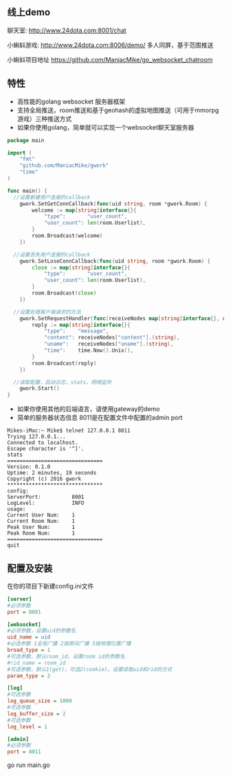 ## 线上demo
聊天室: http://www.24dota.com:8001/chat


小蝌蚪游戏: http://www.24dota.com:8006/demo/ 多人同屏，基于范围推送

小蝌蚪项目地址 https://github.com/ManiacMike/go_websocket_chatroom

## 特性
* 高性能的golang websocket 服务器框架
* 支持全局推送，room推送和基于geohash的虚拟地图推送（可用于mmorpg游戏）三种推送方式
* 如果你使用golang，简单就可以实现一个websocket聊天室服务器

~~~ go
package main

import (
	"fmt"
	"github.com/ManiacMike/gwork"
	"time"
)

func main() {
  //设置新建用户连接的callback
	gwork.SetGetConnCallback(func(uid string, room *gwork.Room) {
		welcome := map[string]interface{}{
			"type":       "user_count",
			"user_count": len(room.Userlist),
		}
		room.Broadcast(welcome)
	})

  //设置丢失用户连接的callback
	gwork.SetLoseConnCallback(func(uid string, room *gwork.Room) {
		close := map[string]interface{}{
			"type":       "user_count",
			"user_count": len(room.Userlist),
		}
		room.Broadcast(close)
	})

  //设置处理客户端请求的方法
	gwork.SetRequestHandler(func(receiveNodes map[string]interface{}, uid string, room *gwork.Room) {
		reply := map[string]interface{}{
			"type":    "message",
			"content": receiveNodes["content"].(string),
			"uname":   receiveNodes["uname"].(string),
			"time":    time.Now().Unix(),
		}
		room.Broadcast(reply)
	})

  //读取配置，启动日志，stats，网络监听
	gwork.Start()
}

~~~

* 如果你使用其他的后端语言，请使用gateway的demo
* 简单的服务器状态信息 8011是在配置文件中配置的admin port

~~~
Mikes-iMac:~ Mike$ telnet 127.0.0.1 8011
Trying 127.0.0.1...
Connected to localhost.
Escape character is '^]'.
stats
===============================
Version: 0.1.0
Uptime: 2 minutes, 19 seconds
Copyright (c) 2016 gwork
*******************************
config:
ServerPort:          8001
LogLevel:            INFO
usage:
Current User Num:    1
Current Room Num:    1
Peak User Num:       1
Peak Room Num:       1
===============================
quit
~~~

## 配置及安装
在你的项目下新建config.ini文件

~~~ ini
[server]
#必须参数
port = 8001

[websocket]
#必须参数，设置uid的参数名
uid_name = uid
#必选参数 1全局广播 2按房间广播 3按地理位置广播
broad_type = 1
#可选参数，默认room_id。设置room id的参数名
#rid_name = room_id
#可选参数，默认1(get)，可选2(cookie)。设置读取uid和rid的方式
param_type = 2

[log]
#可选参数
log_queue_size = 1000
#可选参数
log_buffer_size = 2
#可选参数
log_level = 1

[admin]
#必须参数
port = 8011
~~~

go run main.go
